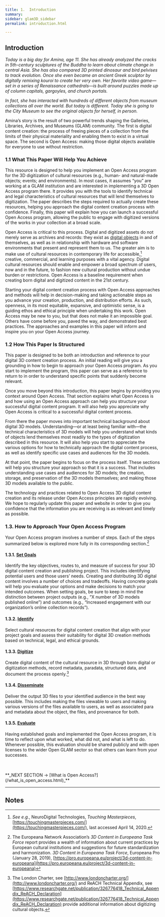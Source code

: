 ```yaml
---
title: 1.  Introduction
summary: 
sidebar: glam3D_sidebar
permalink: introduction.html

---
```

## Introduction

_Today is a big day for Amina, age 11. She has already analyzed the cracks in 5th-century sculptures of the Buddha to learn about climate change in central Asia. She has also compared 3D printed dinosaur and bird pelvises to track evolution. Once she even became an ancient Greek sculptor by digitally remixing kouroi to create her very own. Her favorite video game—set in a series of Renaissance cathedrals—is built around puzzles made up of column capitals, gargoyles, and church portals._

_In fact, she has interacted with hundreds of different objects from museum collections all over the world. But today is different. Today she is going to the City Museum to see the original objects for herself, in person._

Amina’s story is the result of two powerful trends shaping the Galleries, Libraries, Archives, and Museums (GLAM) community. The first is digital content creation: the process of freeing pieces of a collection from the limits of their physical materiality and enabling them to exist in a virtual space. The second is Open Access: making those digital objects available for everyone to use without restriction.



### 1.1 What This Paper Will Help You Achieve

This resource is designed to help you implement an Open Access program for the 3D digitization of cultural resources (e.g., human- and natural-made objects; events; and environments). In most cases, it assumes “you” are working at a GLAM institution and are interested in implementing a 3D Open Access program there. It provides you with the tools to identify technical and legal characteristics of cultural resources that will lend themselves to digitization. The paper describes the steps required to actually create these resources, helping you approach the digital content creation process with confidence. Finally, this paper will explain how you can launch a successful Open Access program, allowing the public to engage with digitized versions of the works in your collection at a broad scale.

Open Access is critical to this process. Digital and digitized assets do not merely serve as archives and records: they exist as [digital objects](https://www2.archivists.org/glossary/terms/d/digital-object) in and of themselves, as well as in relationship with hardware and software environments that present and represent them to us. The greater aim is to make use of cultural resources in contemporary life for accessible,[^1] creative, commercial, and learning purposes with a vital agency. Digital cultural resources should enable and empower a broad spectrum of users, now and in the future, to fashion new cultural production without undue burden or restrictions. Open Access is a baseline requirement when creating born digital and digitized content in the 21st century.

Starting your digital content creation process with Open Access approaches and methods will help in decision-making and taking actionable steps as you advance your creation, production, and distribution efforts. As such, openness, in its most equitable, expansive, and optimistic sense, is a guiding ethos and ethical principle when undertaking this work. Open Access may be new to you, but that does not make it an impossible goal. Others have come before you, paved the way, and demonstrated best practices. The approaches and examples in this paper will inform and inspire you on your Open Access journey.



### 1.2   How This Paper Is Structured

This paper is designed to be both an introduction and reference to your digital 3D content creation process. An initial reading will give you a grounding in how to begin to approach your Open Access program. As you start to implement the program, this paper can serve as a reference to return to in order to understand specific points that suddenly become relevant.

Once you move beyond this introduction, this paper begins by providing you context around Open Access. That section explains what Open Access is and how using an Open Access approach can help you structure your successful digital content program. It will also help you appreciate why Open Access is critical to a successful digital content process.

From there the paper moves into important technical background about digital 3D models. Understanding—or at least being familiar with—the technical characteristics of 3D models will help you understand what kinds of objects lend themselves most readily to the types of digitization described in this resource. It will also help you start to appreciate the various options for how to technically approach the digital content process, as well as identify specific use cases and audiences for the 3D models.

At that point, the paper begins to focus on the process itself. These sections will help you structure your approach so that it is a success. That includes understanding use cases and audiences for 3D models; the creation, storage, and preservation of the 3D models themselves; and making those 3D models available to the public.

The technology and practices related to Open Access 3D digital content creation and its release under Open Access principles are rapidly evolving. We hope to regularly update this paper and website in order to give you confidence that the information you are receiving is as relevant and timely as possible.


###    1.3. How to Approach Your Open Access Program

Your Open Access program involves a number of steps. Each of the steps summarized below is explored more fully in its corresponding section.[^2]



####        1.3.1. [Set Goals](/set_goals.html)

Identify the key objectives, routes to, and measure of success for your 3D digital content creation and publishing project. This includes identifying potential users and those users’ needs. Creating and distributing 3D digital content involves a number of choices and tradeoffs. Having concrete goals will help you evaluate your options and make decisions to match your intended outcomes. When setting goals, be sure to keep in mind the distinction between project outputs (e.g., “X number of 3D models published online”) and outcomes (e.g., “Increased engagement with our organization’s online collection records”).



####        1.3.2. [Identify](/identify.html)

Select cultural resources for digital content creation that align with your project goals and assess their suitability for digital 3D creation methods based on technical, legal, and ethical grounds.



####        1.3.3. [Digitize](/digitize.html)

Create digital content of the cultural resource in 3D through born digital or digitization methods, record metadata, paradata, structured data, and document the process openly.[^3]



####        1.3.4. [Disseminate](/disseminate.html)

Deliver the output 3D files to your identified audience in the best way possible. This includes making the files viewable to users and making various versions of the files available to users, as well as associated para and metadata about the object, the files, and provenance for both.  




####        1.3.5. [Evaluate](/evaluate_and_join.html)

Having established goals and implemented the Open Access program, it is time to reflect upon what worked, what did not, and what is left to do. Whenever possible, this evaluation should be shared publicly and with open licenses to the wider Open GLAM sector so that others can learn from your successes.


<br>
<br>
**_NEXT SECTION -> [What is Open Access?](/what_is_open_access.html)_**

***


<!-- Footnotes themselves at the bottom. -->
## Notes

[^1]:
     _See e.g._, NeuroDigital Technologies, _Touching Masterpieces_, [https://touchingmasterpieces.com/](https://touchingmasterpieces.com/), last accessed April 14, 2020.

[^2]:
     The Europeana Network Association’s _3D Content in Europeana Task Force_ report provides a wealth of information about current practices by European cultural institutions and suggestions for future standardization and harmonization. _3D Content in Europeana Task Force_, Europeana Pro (January 28, 2019), [https://pro.europeana.eu/project/3d-content-in-europeana](https://pro.europeana.eu/project/3d-content-in-europeana)

[^3]:
     The London Charter, see [http://www.londoncharter.org/](http://www.londoncharter.org/) and ReACH Technical Appendix, see [https://www.researchgate.net/publication/326776418_Technical_Appendix_ReACH_Declaration](https://www.researchgate.net/publication/326776418_Technical_Appendix_ReACH_Declaration) provide additional information about digitizing cultural objects.
